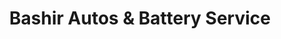 ---
title: "Bashir Autos & Battery Service"
url: /halani/bashir-autos-und-battery-service/
shop: Autoteile
---